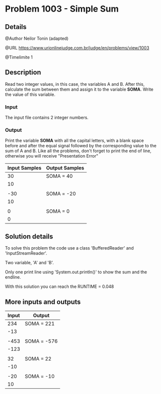 # Problem 1003 - Simple Sum

## Details

@Author Neilor Tonin (adapted)

@URL https://www.urionlinejudge.com.br/judge/en/problems/view/1003

@Timelimite 1

## Description

Read two integer values, in this case, the variables A and B. After this, calculate the sum between them and assign it to the variable **SOMA**. Write the value of this variable.

### Input

The input file contains 2 integer numbers.

### Output

Print the variable **SOMA** with all the capital letters, with a blank space before and after the equal signal followed by the corresponding value to the sum of A and B. Like all the problems, don't forget to print the end of line, otherwise you will receive "Presentation Error"

| Input Samples | Output Samples |
|---------------|---------------|
| 30 | SOMA = 40 |
| 10 | |
| | |
| -30 | SOMA = -20 |
| 10 | |
| | |
| 0 | SOMA = 0 |
| 0 | |

## Solution details

To solve this problem the code use a class 'BufferedReader' and 'InputStreamReader'.

Two variable, 'A' and 'B'.

Only one print line using 'System.out.println()' to show the sum and the endline.

With this solution you can reach the RUNTIME = 0.048

## More inputs and outputs

| Input | Output|
|-------|-------|
| 234 | SOMA = 221 |
| -13| |
| | |
| -453 | SOMA = -576 |
|-123 | |
| | |
| 32 | SOMA = 22 |
| -10 | |
| | |
| -20 | SOMA = -10 |
| 10 | |
